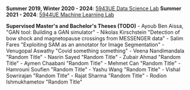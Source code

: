 
**Summer 2019, Winter 2020 - 2024**: [5943UE Data Science Lab](https://www.fim.uni-passau.de/data-science/lehre-und-studium/lehrveranstaltungen/personendetails?config_id=232ee5ad516ac92bf590f99ac8c2baa8&module=TemplateLecturedetails&range_id=fe6270326db54a4fa75c5fe1a5eaea48&seminar_id=c3a46e613d4eb023c9743bd8265cf3d7&cHash=7b5f01d2a9329f64fc43327adcbc4b27)
**Summer 2021 - 2024**: [5944UE Machine Learning Lab](https://www.fim.uni-passau.de/data-science/lehre-und-studium/lehrveranstaltungen/veranstaltungsdetails?config_id=232ee5ad516ac92bf590f99ac8c2baa8&module=TemplateLecturedetails&range_id=fe6270326db54a4fa75c5fe1a5eaea48&seminar_id=d8cef59f8abb7dc43e34560c54f884bd&target=)
        

**Supervised Master's and Bachelor's Theses (TODO)**
              - Ayoub Ben Aissa, "GAN tool: Building a GAN simulator"
              - Nikolas Kirschstein "Detection of bow shock and magnetopause crossings from MESSENGER data"
              - Salim Fares "Exploiting SAM as an annotator for Image Segmentation"
              - Venugopal Aswathy "Covid something something"
              - Veena Nandimandala "Random Title"
              - Nasrin Sayed "Random Title"
              - Zubair Ahmad "Random Title"
              - Aymen Chaabani "Random Title"
              - Mehmet Can "Random Title"
              - Hamrouni Soufien "Random Title"
              - Yashu Wang "Random Title"
              - Vishal Sowrirajan "Random Title"
              - Rajat Sharma "Random Title"
              - Rodion Ishmukhametov "Random Title"